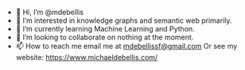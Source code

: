 - 👋 Hi, I’m @mdebellis
- 👀 I’m interested in knowledge graphs and semantic web primarily. 
- 🌱 I’m currently learning Machine Learning and Python.
- 💞️ I’m looking to collaborate on nothing at the moment. 
- 📫 How to reach me email me at mdebellissf@gmail.com Or see my website: https://www.michaeldebellis.com/ 

<!---
mdebellis/mdebellis is a ✨ special ✨ repository because its `README.md` (this file) appears on your GitHub profile.
You can click the Preview link to take a look at your changes.
--->
